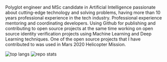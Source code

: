 Polyglot engineer and MSc candidate in Artificial Intelligence passionate about cutting-edge technology and solving problems, having more than 10 years professional experience in the tech industry. Professional experience mentoring and coordinating developers. Using Github for publishing and contributing to open source projects at the same time working on open source identity verification projects using Machine Learning and Deep Learning techniques. One of the open source projects that I have contributed to was used in Mars 2020 Helicopter Mission.

![top langs](https://github-readme-stats.vercel.app/api/top-langs/?username=abdullahselek&hide=c%2B%2B,jupyter%20notebook)
![repo stats](https://github-readme-stats.vercel.app/api?username=abdullahselek&show_icons=true&line_height=27)
